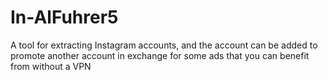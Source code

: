 # In-AlFuhrer5
A tool for extracting Instagram accounts, and the account can be added to promote another account in exchange for some ads that you can benefit from without a VPN
